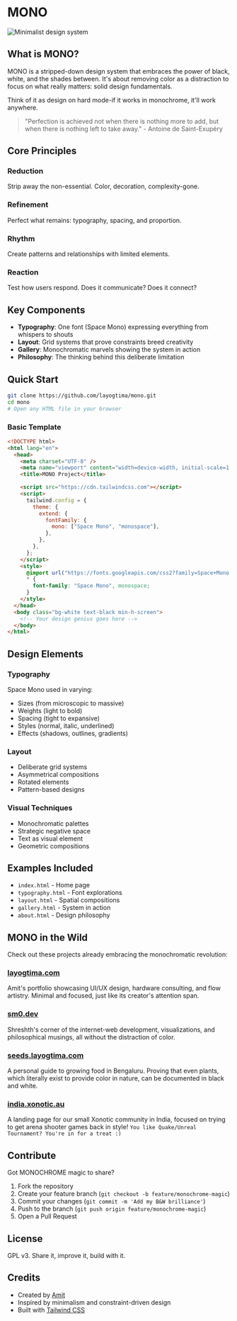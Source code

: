 # MONO

![Minimalist design system](https://mono.layogtima.com/images/screenshot.png)

## What is MONO?

MONO is a stripped-down design system that embraces the power of black, white, and the shades between. It's about removing color as a distraction to focus on what really matters: solid design fundamentals.

Think of it as design on hard mode-if it works in monochrome, it'll work anywhere.

> "Perfection is achieved not when there is nothing more to add, but when there is nothing left to take away." - Antoine de Saint-Exupéry

## Core Principles

### Reduction

Strip away the non-essential. Color, decoration, complexity-gone.

### Refinement

Perfect what remains: typography, spacing, and proportion.

### Rhythm

Create patterns and relationships with limited elements.

### Reaction

Test how users respond. Does it communicate? Does it connect?

## Key Components

- **Typography**: One font (Space Mono) expressing everything from whispers to shouts
- **Layout**: Grid systems that prove constraints breed creativity
- **Gallery**: Monochromatic marvels showing the system in action
- **Philosophy**: The thinking behind this deliberate limitation

## Quick Start

```bash
git clone https://github.com/layogtima/mono.git
cd mono
# Open any HTML file in your browser
```

### Basic Template

```html
<!DOCTYPE html>
<html lang="en">
  <head>
    <meta charset="UTF-8" />
    <meta name="viewport" content="width=device-width, initial-scale=1.0" />
    <title>MONO Project</title>

    <script src="https://cdn.tailwindcss.com"></script>
    <script>
      tailwind.config = {
        theme: {
          extend: {
            fontFamily: {
              mono: ["Space Mono", "monospace"],
            },
          },
        },
      };
    </script>
    <style>
      @import url("https://fonts.googleapis.com/css2?family=Space+Mono:ital,wght@0,400;0,700;1,400;1,700&display=swap");
      * {
        font-family: "Space Mono", monospace;
      }
    </style>
  </head>
  <body class="bg-white text-black min-h-screen">
    <!-- Your design genius goes here -->
  </body>
</html>
```

## Design Elements

### Typography

Space Mono used in varying:

- Sizes (from microscopic to massive)
- Weights (light to bold)
- Spacing (tight to expansive)
- Styles (normal, italic, underlined)
- Effects (shadows, outlines, gradients)

### Layout

- Deliberate grid systems
- Asymmetrical compositions
- Rotated elements
- Pattern-based designs

### Visual Techniques

- Monochromatic palettes
- Strategic negative space
- Text as visual element
- Geometric compositions

## Examples Included

- `index.html` - Home page
- `typography.html` - Font explorations
- `layout.html` - Spatial compositions
- `gallery.html` - System in action
- `about.html` - Design philosophy

## MONO in the Wild

Check out these projects already embracing the monochromatic revolution:

### [layogtima.com](https://layogtima.com)

Amit's portfolio showcasing UI/UX design, hardware consulting, and flow artistry. Minimal and focused, just like its creator's attention span.

### [sm0.dev](https://www.sm0.dev/)

Shreshth's corner of the internet-web development, visualizations, and philosophical musings, all without the distraction of color.

### [seeds.layogtima.com](https://seeds.layogtima.com/)

A personal guide to growing food in Bengaluru. Proving that even plants, which literally exist to provide color in nature, can be documented in black and white.

### [india.xonotic.au](https://india.xonotic.au/)

A landing page for our small Xonotic community in India, focused on trying to get arena shooter games back in style! `You like Quake/Unreal Tournament? You're in for a treat :)`

## Contribute

Got MONOCHROME magic to share?

1. Fork the repository
2. Create your feature branch (`git checkout -b feature/monochrome-magic`)
3. Commit your changes (`git commit -m 'Add my B&W brilliance'`)
4. Push to the branch (`git push origin feature/monochrome-magic`)
5. Open a Pull Request

## License

GPL v3. Share it, improve it, build with it.

## Credits

- Created by [Amit](https://layogtima.com)
- Inspired by minimalism and constraint-driven design
- Built with [Tailwind CSS](https://tailwindcss.com/)
